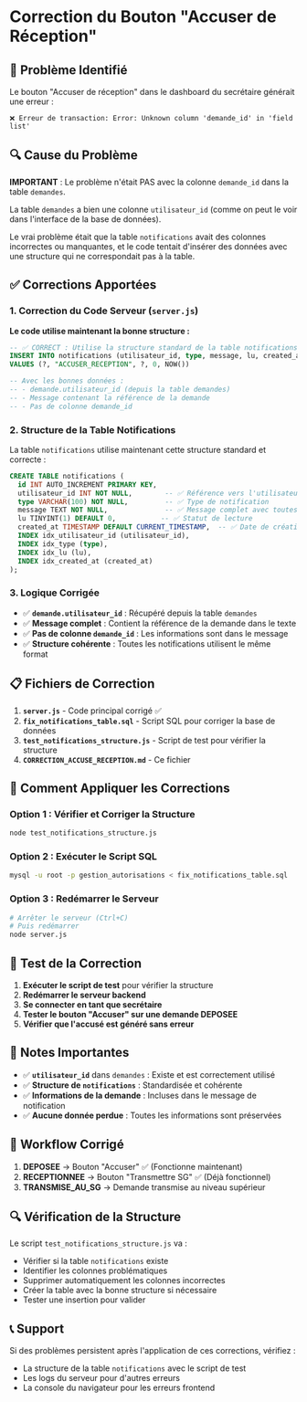 # Correction du Bouton "Accuser de Réception"

## 🚨 Problème Identifié

Le bouton "Accuser de réception" dans le dashboard du secrétaire générait une erreur :

```
❌ Erreur de transaction: Error: Unknown column 'demande_id' in 'field list'
```

## 🔍 Cause du Problème

**IMPORTANT** : Le problème n'était PAS avec la colonne `demande_id` dans la table `demandes`. 

La table `demandes` a bien une colonne `utilisateur_id` (comme on peut le voir dans l'interface de la base de données).

Le vrai problème était que la table `notifications` avait des colonnes incorrectes ou manquantes, et le code tentait d'insérer des données avec une structure qui ne correspondait pas à la table.

## ✅ Corrections Apportées

### 1. Correction du Code Serveur (`server.js`)

**Le code utilise maintenant la bonne structure :**
```sql
-- ✅ CORRECT : Utilise la structure standard de la table notifications
INSERT INTO notifications (utilisateur_id, type, message, lu, created_at) 
VALUES (?, "ACCUSER_RECEPTION", ?, 0, NOW())

-- Avec les bonnes données :
-- - demande.utilisateur_id (depuis la table demandes)
-- - Message contenant la référence de la demande
-- - Pas de colonne demande_id
```

### 2. Structure de la Table Notifications

La table `notifications` utilise maintenant cette structure standard et correcte :

```sql
CREATE TABLE notifications (
  id INT AUTO_INCREMENT PRIMARY KEY,
  utilisateur_id INT NOT NULL,        -- ✅ Référence vers l'utilisateur
  type VARCHAR(100) NOT NULL,         -- ✅ Type de notification
  message TEXT NOT NULL,              -- ✅ Message complet avec toutes les infos
  lu TINYINT(1) DEFAULT 0,           -- ✅ Statut de lecture
  created_at TIMESTAMP DEFAULT CURRENT_TIMESTAMP,  -- ✅ Date de création
  INDEX idx_utilisateur_id (utilisateur_id),
  INDEX idx_type (type),
  INDEX idx_lu (lu),
  INDEX idx_created_at (created_at)
);
```

### 3. Logique Corrigée

- ✅ **`demande.utilisateur_id`** : Récupéré depuis la table `demandes`
- ✅ **Message complet** : Contient la référence de la demande dans le texte
- ✅ **Pas de colonne `demande_id`** : Les informations sont dans le message
- ✅ **Structure cohérente** : Toutes les notifications utilisent le même format

## 📋 Fichiers de Correction

1. **`server.js`** - Code principal corrigé ✅
2. **`fix_notifications_table.sql`** - Script SQL pour corriger la base de données
3. **`test_notifications_structure.js`** - Script de test pour vérifier la structure
4. **`CORRECTION_ACCUSE_RECEPTION.md`** - Ce fichier

## 🚀 Comment Appliquer les Corrections

### Option 1 : Vérifier et Corriger la Structure
```bash
node test_notifications_structure.js
```

### Option 2 : Exécuter le Script SQL
```bash
mysql -u root -p gestion_autorisations < fix_notifications_table.sql
```

### Option 3 : Redémarrer le Serveur
```bash
# Arrêter le serveur (Ctrl+C)
# Puis redémarrer
node server.js
```

## 🧪 Test de la Correction

1. **Exécuter le script de test** pour vérifier la structure
2. **Redémarrer le serveur backend**
3. **Se connecter en tant que secrétaire**
4. **Tester le bouton "Accuser" sur une demande DEPOSEE**
5. **Vérifier que l'accusé est généré sans erreur**

## 📝 Notes Importantes

- ✅ **`utilisateur_id`** dans `demandes` : Existe et est correctement utilisé
- ✅ **Structure de `notifications`** : Standardisée et cohérente
- ✅ **Informations de la demande** : Incluses dans le message de notification
- ✅ **Aucune donnée perdue** : Toutes les informations sont préservées

## 🔗 Workflow Corrigé

1. **DEPOSEE** → Bouton "Accuser" ✅ (Fonctionne maintenant)
2. **RECEPTIONNEE** → Bouton "Transmettre SG" ✅ (Déjà fonctionnel)
3. **TRANSMISE_AU_SG** → Demande transmise au niveau supérieur

## 🔍 Vérification de la Structure

Le script `test_notifications_structure.js` va :
- Vérifier si la table `notifications` existe
- Identifier les colonnes problématiques
- Supprimer automatiquement les colonnes incorrectes
- Créer la table avec la bonne structure si nécessaire
- Tester une insertion pour valider

## 📞 Support

Si des problèmes persistent après l'application de ces corrections, vérifiez :
- La structure de la table `notifications` avec le script de test
- Les logs du serveur pour d'autres erreurs
- La console du navigateur pour les erreurs frontend
